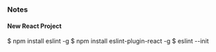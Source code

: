 ### Notes
#### New React Project

$ npm install eslint -g
$ npm install eslint-plugin-react -g
$ eslint --init
